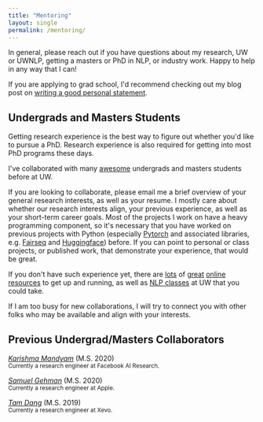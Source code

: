 ```yaml
---
title: "Mentoring"
layout: single
permalink: /mentoring/
---
```


In general, please reach out if you have questions about my research, UW or UWNLP, getting a masters or PhD in NLP, or industry work. Happy to help in any way that I can!

If you are applying to grad school, I'd recommend checking out my blog post on [writing a good personal statement](https://suchin.io/personal-statement-advice/).

## Undergrads and Masters Students

Getting research experience is the best way to figure out whether you'd like to pursue a PhD. Research experience is also required for getting into most PhD programs these days.

I've collaborated with many [awesome](##Previous-Undergrad/Masters-Collaborators) undergrads and masters students before at UW.

If you are looking to collaborate, please email me a brief overview of your general research interests, as well as your resume. I mostly care about whether our research interests align, your previous experience, as well as your short-term career goals. Most of the projects I work on have a heavy programming component, so it's necessary that you have worked on previous projects with Python (especially [Pytorch](https://pytorch.org/) and associated libraries, e.g. [Fairseq](https://github.com/pytorch/fairseq) and [Huggingface](https://huggingface.co/)) before. If you can point to personal or class projects, or published work, that demonstrate your experience, that would be great.

If you don't have such experience yet, there are [lots](https://huggingface.co/) of [great](http://web.stanford.edu/class/cs224n/) [online](https://github.com/jacobeisenstein/gt-nlp-class) [resources](https://web.stanford.edu/~jurafsky/slp3/) to get up and running, as well as [NLP classes](https://courses.cs.washington.edu/courses/cse517/) at UW that you could take.

If I am too busy for new collaborations, I will try to connect you with other folks who may be available and align with your interests.

## Previous Undergrad/Masters Collaborators

*[Karishma Mandyam](https://kmandyam.github.io/)* (M.S. 2020)
<br><sup>Currently a research engineer at Facebook AI Research.</sup>

*[Samuel Gehman](https://github.com/thesamuel)* (M.S. 2020)
<br><sup>Currently a research engineer at Apple.</sup>

*[Tam Dang](https://tamdang.io/)* (M.S. 2019)
<br><sup>Currently a research engineer at Xevo.</sup>
